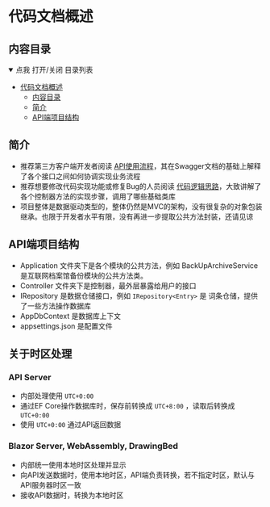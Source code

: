 # 代码文档概述
## 内容目录

<details open="open">
  <summary>点我 打开/关闭 目录列表</summary>

- [代码文档概述](#代码文档概述)
  - [内容目录](#内容目录)
  - [简介](#简介)
  - [API端项目结构](#api端项目结构)

</details>

<span id="nav-1"></span>

## 简介
- 推荐第三方客户端开发者阅读 [API使用流程](/Docs/AboutCode/APIInstructions/Summary.md)，其在Swagger文档的基础上解释了各个接口之间如何协调实现业务流程
- 推荐想要修改代码实现功能或修复Bug的人员阅读 [代码逻辑思路]()，大致讲解了各个控制器方法的实现步骤，调用了哪些基础类库
- 项目整体是数据驱动类型的，整体仍然是MVC的架构，没有很复杂的对象包装继承。也限于开发者水平有限，没有再进一步提取公共方法封装，还请见谅

## API端项目结构
- Application 文件夹下是各个模块的公共方法，例如 BackUpArchiveService 是互联网档案馆备份模块的公共方法类。
- Controller 文件夹下是控制器，最外层暴露给用户的接口
- IRepository 是数据仓储接口，例如 `IRepository<Entry>` 是 词条仓储，提供了一些方法操作数据库
- AppDbContext 是数据库上下文
- appsettings.json 是配置文件

## 关于时区处理
### API Server
- 内部处理使用 `UTC+0:00`
- 通过EF Core操作数据库时，保存前转换成 `UTC+8:00` ，读取后转换成 `UTC+0:00`
- 使用 `UTC+0:00` 通过API返回数据

### Blazor Server, WebAssembly, DrawingBed
- 内部统一使用本地时区处理并显示
- 向API发送数据时，使用本地时区，API端负责转换，若不指定时区，默认与API服务器时区一致
- 接收API数据时，转换为本地时区
